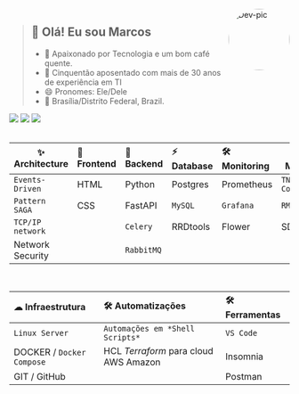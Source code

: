 <!--
<div style="display: inline_block"><br>
  <img align="right" alt="Dev-pic" style="border-radius: 50%; width: auto; height: 110px;" src="https://marquesfernandes.com/wp-content/uploads/2020/08/Servidor-e1597608701874-1536x568.jpg">
</div>
-->

<div style="display: inline_block"><br>
  <img align="right" alt="Dev-pic" style="border-radius: 50%; width: auto; height: 110px;" src="https://marquesfernandes.com/wp-content/uploads/2020/08/Servidor-e1597608701874-1536x568.jpg">
</div>

>## 👋 Olá! Eu sou Marcos
> - 💖 Apaixonado por Tecnologia e um bom café quente.
> - 👀 Cinquentão aposentado com mais de 30 anos de experiência em TI
> - 😄 Pronomes: Ele/Dele
> -  📍  Brasília/Distrito Federal, Brazil.

 <!-- 
 Etiquetas para contato
 https://dev.to/envoy_/150-badges-for-github-pnk 
 -->
 <div> 
  <a href = "mailto:marcos.antonio.carvalho@gmail.com"><img src="https://img.shields.io/badge/-Gmail-%23333?style=for-the-badge&logo=gmail&logoColor=white" target="_blank"></a> 
  <a href="https://www.linkedin.com/in/marcos-antonio-carvalho-5673218a" target="_blank"><img src="https://img.shields.io/badge/-LinkedIn-%230077B5?style=for-the-badge&logo=linkedin&logoColor=white" target="_blank"></a> 
  <a href = "https://web.whatsapp.com/+5561981575525"><img src="https://img.shields.io/badge/WhatsApp-25D366?style=for-the-badge&logo=whatsapp&logoColor=white" target="_blank"></a>  
</div>

<br>

| ✨ Architecture    | 🚀 Frontend | 🚀 Backend  | ⚡ Database  | 🛠️ Monitoring | ⚡ Mainframe 
| ------------------ | :----------- | :----------- | :----------- | :------------- | ------------ 
| `Events-Driven`    | HTML         | Python       | Postgres     | Prometheus     | `TN3270 Comunication`       
| `Pattern SAGA`     | CSS          | FastAPI      | `MySQL`      | `Grafana`      | `RMF III`
| `TCP/IP network`   |              | `Celery`     | RRDtools     | Flower         | SDSF           
|   Network Security |              | `RabbitMQ`   |
<br>

☁ Infraestrutura       | 🛠️ Automatizações                     | 🛠️ Ferramentas
:---------------------- | :------------------------------------ | :-------------
`Linux Server`        | `Automações em *Shell Scripts*`         | `VS Code`
DOCKER / `Docker Compose` | HCL *Terraform* para cloud AWS Amazon | Insomnia
GIT / GitHub            |                                       | Postman

<br>

<!--

### 🛠️ Ferramentas

<table>
  <tr>
    <td align="center" width="96">
      <a href="https://git-scm.com/">
        <img src=".github/img/git.svg" width="48" height="48" alt="Git" />
      </a>
      <span>Git</span>
    </td>
    <td align="center" width="96">
      <a href="https://github.com/mathrb22">
        <img src=".github/img/github.jpg" width="48" height="48" alt="GitHub" />
      </a>
      <span>GitHub</span>
    </td>
    <td align="center" width="96">
      <a href="https://code.visualstudio.com/">
        <img src=".github/img/vscode.svg" width="48" height="48" alt="VS Code" />
      </a>
      <span>VSCode</span>
    </td>
    <td align="center" width="96">
      <a href="https://www.postman.com/">
        <img src=".github/img/postman.png" width="48" height="48" alt="Postman" />
      </a>
      <span>Postman</span>
    </td>
    <td align="center" width="96">
      <a href="https://insomnia.rest/">
        <img src=".github/img/insomnia.jpg" width="48" height="48" alt="Insomnia" />
      </a>
      <span>Insomnia</span>
    </td>
  </tr>
</table>
















#### 🚀 Frontend
- HTML 
- CSS

#### 🚀 Backend
- TCL/Expect
- PHP Scripts
- NodeJS

#### ⚡ Database
- MySQL
- RRDtools

#### ☁ Infraestrutura / DevOps
- Servidores Linux  
- Docker containers / Docker Compose
- HCL *Terraform* para AWS Amazon
- Automações em *Shell Scripts*
- Rede TCP/IP - Segurança de rede

-->

<!--
**dev-carvalho/dev-carvalho** is a ✨ _special_ ✨ repository because its `README.md` (this file) appears on your GitHub profile.

Here are some ideas to get you started:

- 🔭 I’m currently working on ...
- 🌱 I’m currently learning ...
- 👯 I’m looking to collaborate on ...
- 🤔 I’m looking for help with ...
- 💬 Ask me about ...
- 📫 How to reach me: ...
- 😄 Pronouns: ...
- ⚡ Fun fact: ...
- 🌱 Estudando NodeJS e MongoDB
-->

